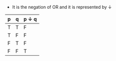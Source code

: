 - It is the negation of OR and it is represented by $\downarrow$

| p   | q   | p $\downarrow$ q |
| --- | --- | -------------- |
| T   | T   | F              |
| T   | F   | F              |
| F   | T   | F              |
| F   | F   | T               |

